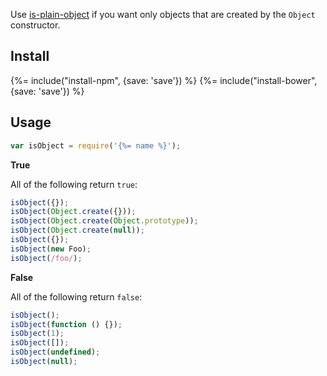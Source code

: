 Use [is-plain-object](https://github.com/jonschlinkert/is-plain-object) if you want only objects that are created by the `Object` constructor.

## Install
{%= include("install-npm", {save: 'save'}) %}
{%= include("install-bower", {save: 'save'}) %}

## Usage

```js
var isObject = require('{%= name %}');
```

**True**

All of the following return `true`:

```js
isObject({});
isObject(Object.create({}));
isObject(Object.create(Object.prototype));
isObject(Object.create(null));
isObject({});
isObject(new Foo);
isObject(/foo/);
```

**False**

All of the following return `false`:

```js
isObject();
isObject(function () {});
isObject(1);
isObject([]);
isObject(undefined);
isObject(null);
```
